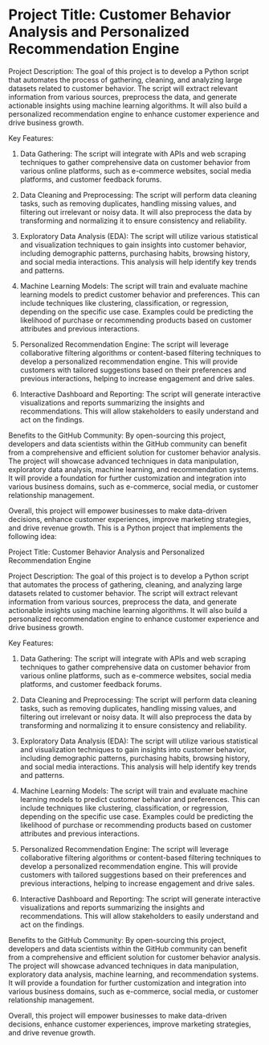 # Project Title: Customer Behavior Analysis and Personalized Recommendation Engine

Project Description:
The goal of this project is to develop a Python script that automates the process of gathering, cleaning, and analyzing large datasets related to customer behavior. The script will extract relevant information from various sources, preprocess the data, and generate actionable insights using machine learning algorithms. It will also build a personalized recommendation engine to enhance customer experience and drive business growth.

Key Features:
1. Data Gathering: The script will integrate with APIs and web scraping techniques to gather comprehensive data on customer behavior from various online platforms, such as e-commerce websites, social media platforms, and customer feedback forums.

2. Data Cleaning and Preprocessing: The script will perform data cleaning tasks, such as removing duplicates, handling missing values, and filtering out irrelevant or noisy data. It will also preprocess the data by transforming and normalizing it to ensure consistency and reliability.

3. Exploratory Data Analysis (EDA): The script will utilize various statistical and visualization techniques to gain insights into customer behavior, including demographic patterns, purchasing habits, browsing history, and social media interactions. This analysis will help identify key trends and patterns.

4. Machine Learning Models: The script will train and evaluate machine learning models to predict customer behavior and preferences. This can include techniques like clustering, classification, or regression, depending on the specific use case. Examples could be predicting the likelihood of purchase or recommending products based on customer attributes and previous interactions.

5. Personalized Recommendation Engine: The script will leverage collaborative filtering algorithms or content-based filtering techniques to develop a personalized recommendation engine. This will provide customers with tailored suggestions based on their preferences and previous interactions, helping to increase engagement and drive sales.

6. Interactive Dashboard and Reporting: The script will generate interactive visualizations and reports summarizing the insights and recommendations. This will allow stakeholders to easily understand and act on the findings.

Benefits to the GitHub Community:
By open-sourcing this project, developers and data scientists within the GitHub community can benefit from a comprehensive and efficient solution for customer behavior analysis. The project will showcase advanced techniques in data manipulation, exploratory data analysis, machine learning, and recommendation systems. It will provide a foundation for further customization and integration into various business domains, such as e-commerce, social media, or customer relationship management.

Overall, this project will empower businesses to make data-driven decisions, enhance customer experiences, improve marketing strategies, and drive revenue growth.
This is a Python project that implements the following idea:

Project Title: Customer Behavior Analysis and Personalized Recommendation Engine

Project Description:
The goal of this project is to develop a Python script that automates the process of gathering, cleaning, and analyzing large datasets related to customer behavior. The script will extract relevant information from various sources, preprocess the data, and generate actionable insights using machine learning algorithms. It will also build a personalized recommendation engine to enhance customer experience and drive business growth.

Key Features:
1. Data Gathering: The script will integrate with APIs and web scraping techniques to gather comprehensive data on customer behavior from various online platforms, such as e-commerce websites, social media platforms, and customer feedback forums.

2. Data Cleaning and Preprocessing: The script will perform data cleaning tasks, such as removing duplicates, handling missing values, and filtering out irrelevant or noisy data. It will also preprocess the data by transforming and normalizing it to ensure consistency and reliability.

3. Exploratory Data Analysis (EDA): The script will utilize various statistical and visualization techniques to gain insights into customer behavior, including demographic patterns, purchasing habits, browsing history, and social media interactions. This analysis will help identify key trends and patterns.

4. Machine Learning Models: The script will train and evaluate machine learning models to predict customer behavior and preferences. This can include techniques like clustering, classification, or regression, depending on the specific use case. Examples could be predicting the likelihood of purchase or recommending products based on customer attributes and previous interactions.

5. Personalized Recommendation Engine: The script will leverage collaborative filtering algorithms or content-based filtering techniques to develop a personalized recommendation engine. This will provide customers with tailored suggestions based on their preferences and previous interactions, helping to increase engagement and drive sales.

6. Interactive Dashboard and Reporting: The script will generate interactive visualizations and reports summarizing the insights and recommendations. This will allow stakeholders to easily understand and act on the findings.

Benefits to the GitHub Community:
By open-sourcing this project, developers and data scientists within the GitHub community can benefit from a comprehensive and efficient solution for customer behavior analysis. The project will showcase advanced techniques in data manipulation, exploratory data analysis, machine learning, and recommendation systems. It will provide a foundation for further customization and integration into various business domains, such as e-commerce, social media, or customer relationship management.

Overall, this project will empower businesses to make data-driven decisions, enhance customer experiences, improve marketing strategies, and drive revenue growth.